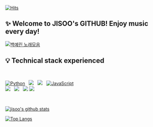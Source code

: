 [![Hits](https://hits.seeyoufarm.com/api/count/incr/badge.svg?url=https%3A%2F%2Fgithub.com%2Fchoijisoo-94&count_bg=%238A8AE5&title_bg=%23494E5E&icon=ghostery.svg&icon_color=%23E7E7E7&title=hits&edge_flat=false)](https://hits.seeyoufarm.com)

## :sparkles: Welcome to JISOO's GITHUB! Enjoy music every day! 

<!--[dddd](https://img.youtube.com/vi/r-SaR5i7iQI/sddefault.jpg)](https://www.youtube.com/watch?r-SaR5i7iQI)-->
[![백예린 노래모음 
](http://img.youtube.com/vi/XA7_bP6isv0/sddefault.jpg)](https://youtu.be/XA7_bP6isv0?t=0s) 


## 💡 Technical stack experienced 

<br>

<p align="left">
<a href="#">
<img alt="Python" src="https://img.shields.io/badge/python%20-%2314354C.svg?style=for-the-badge&logo=python&logoColor=white"/></a> &nbsp;
<a href="#">
<img src="https://img.shields.io/badge/-Java-F6F6F6?style=for-the-badge&logo=java&logoColor=003399" /></a> &nbsp;
<a href="#">
<img src="https://img.shields.io/badge/-Spring-6DB33F?style=for-the-badge&logo=spring&logoColor=white" /></a> &nbsp;
<a href="#">
<img alt="JavaScript" src="https://img.shields.io/badge/javascript%20-%23323330.svg?&style=for-the-badge&logo=javascript&logoColor=%23F7DF1E"/></a> <br>
<a href="#">
<img src="https://img.shields.io/badge/vue.js%20-%2335495e.svg?style=for-the-badge&logo=vue.js&logoColor=%234FC08D" /></a> &nbsp;
<a href="#">
<img src="https://img.shields.io/badge/-ElasticSearch-005571?style=for-the-badge&logo=elasticsearch&logoColor=white" /></a> &nbsp;
<a href="#">
<img src="https://img.shields.io/badge/-Oracle-F80000?style=for-the-badge&logo=oracle&logoColor=white" /></a>
<a href="#">
<img src="https://img.shields.io/badge/MySQL-4479A1?style=for-the-badge&logo=MySQL&logoColor=white"/></a> &nbsp;
</p>

<br>

[![jisoo's github stats](https://github-readme-stats.vercel.app/api?username=choijisoo-94&show_icons=true&theme=radical)](https://github.com/anuraghazra/github-readme-stats)

[![Top Langs](https://github-readme-stats.vercel.app/api/top-langs/?username=choijisoo-94&langs_count=8)](https://github.com/anuraghazra/github-readme-통계)

<!--
**choijisoo-94/choijisoo-94** is a ✨ _special_ ✨ repository because its `README.md` (this file) appears on your GitHub profile.

Here are some ideas to get you started:

- 🔭 I’m currently working on ...
- 🌱 I’m currently learning ...
- 👯 I’m looking to collaborate on ...
- 🤔 I’m looking for help with ...
- 💬 Ask me about ...
- 📫 How to reach me: ...
- 😄 Pronouns: ...
- ⚡ Fun fact: ...
-->

